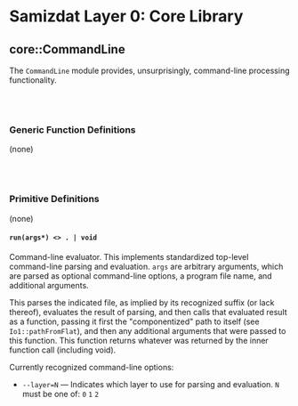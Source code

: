 Samizdat Layer 0: Core Library
==============================

core::CommandLine
-----------------

The `CommandLine` module provides, unsurprisingly, command-line processing
functionality.

<br><br>
### Generic Function Definitions

(none)


<br><br>
### Primitive Definitions

(none)


#### `run(args*) <> . | void`

Command-line evaluator. This implements standardized top-level command-line
parsing and evaluation. `args` are arbitrary arguments, which are parsed as
optional command-line options, a program file name, and additional arguments.

This parses the indicated file, as implied by its recognized suffix
(or lack thereof), evaluates the result of parsing, and then calls that
evaluated result as a function, passing it first the "componentized"
path to itself (see `Io1::pathFromFlat`), and then any additional
arguments that were passed to this function. This function returns whatever
was returned by the inner function call (including void).

Currently recognized command-line options:

* `--layer=N` &mdash; Indicates which layer to use for parsing and
  evaluation. `N` must be one of: `0` `1` `2`
